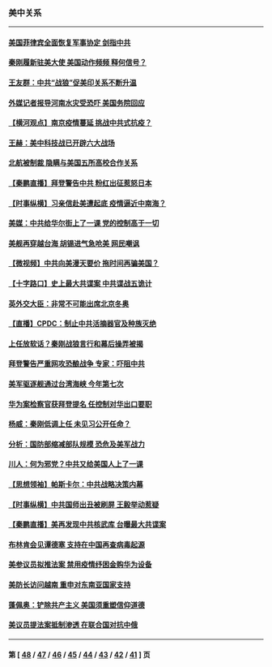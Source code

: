 ### 美中关系
---
#### [美国菲律宾全面恢复军事协定 剑指中共](../../pages/nf1412576/n13127490.md) 
#### [秦刚履新驻美大使 美国动作频频 释何信号？](../../pages/nf1412576/n13127266.md) 
#### [王友群：中共“战狼”促美印关系不断升温](../../pages/nf1412576/n13126338.md) 
#### [外媒记者报导河南水灾受恐吓 美国务院回应](../../pages/nf1412576/n13126026.md) 
#### [【横河观点】南京疫情蔓延 挑战中共式抗疫？](../../pages/nf1412576/n13125637.md) 
#### [王赫：美中科技战已开辟六大战场](../../pages/nf1412576/n13125712.md) 
#### [北航被制裁 隐瞒与美国五所高校合作关系](../../pages/nf1412576/n13125939.md) 
#### [【秦鹏直播】拜登警告中共 粉红出征惹怒日本](../../pages/nf1412576/n13125541.md) 
#### [【时事纵横】习亲信赴美遭起底 疫情逼近中南海？](../../pages/nf1412576/n13125524.md) 
#### [美媒：中共给华尔街上了一课 党的控制高于一切](../../pages/nf1412576/n13125213.md) 
#### [美舰再穿越台海 胡锡进气急呛美 网民嘲讽](../../pages/nf1412576/n13125189.md) 
#### [【微视频】中共向美漫天要价 拖时间再骗美国？](../../pages/nf1412576/n13124864.md) 
#### [【十字路口】史上最大共谍案 中共谍战五诡计](../../pages/nf1412576/n13124772.md) 
#### [英外交大臣：非常不可能出席北京冬奥](../../pages/nf1412576/n13124907.md) 
#### [【直播】CPDC：制止中共活摘器官及种族灭绝](../../pages/nf1412576/n13124455.md) 
#### [上任放软话？秦刚战狼言行和幕后操弄被揭](../../pages/nf1412576/n13124586.md) 
#### [拜登警告严重网攻恐酿战争 专家：吓阻中共](../../pages/nf1412576/n13124416.md) 
#### [美军驱逐舰通过台湾海峡 今年第七次](../../pages/nf1412576/n13123844.md) 
#### [华为案检察官获拜登提名 任控制对华出口要职](../../pages/nf1412576/n13123328.md) 
#### [杨威：秦刚低调上任 未见习公开任命？](../../pages/nf1412576/n13122916.md) 
#### [分析：国防部缩减部队规模 恐危及美军战力](../../pages/nf1412576/n13123091.md) 
#### [川人：何为邪党？中共又给美国人上了一课](../../pages/nf1412576/n13122975.md) 
#### [【思想领袖】帕斯卡尔：中共战略决策内幕](../../pages/nf1412576/n13116479.md) 
#### [【时事纵横】中共国师出丑被刷屏 王毅举动惹疑](../../pages/nf1412576/n13122785.md) 
#### [【秦鹏直播】美再发现中共核武库 台曝最大共谍案](../../pages/nf1412576/n13122812.md) 
#### [布林肯会见谭德塞 支持在中国再查病毒起源](../../pages/nf1412576/n13122622.md) 
#### [美参议员拟推法案 禁用疫情纾困金购华为设备](../../pages/nf1412576/n13122674.md) 
#### [美防长访问越南 重申对东南亚国家支持](../../pages/nf1412576/n13122527.md) 
#### [蓬佩奥：铲除共产主义 美国须重塑信仰道德](../../pages/nf1412576/n13122664.md) 
#### [美议员提法案抵制渗透 在联合国对抗中俄](../../pages/nf1412576/n13122492.md) 

---
#### 第 [ [48](./48.md) / [47](./47.md) / [46](./46.md) / [45](./45.md) / [44](./44.md) / [43](./43.md) / [42](./42.md) / [41](./41.md) ] 页
